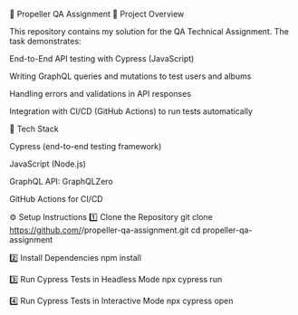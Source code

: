 📌 Propeller QA Assignment
📝 Project Overview

This repository contains my solution for the QA Technical Assignment.
The task demonstrates:

End-to-End API testing with Cypress (JavaScript)

Writing GraphQL queries and mutations to test users and albums

Handling errors and validations in API responses

Integration with CI/CD (GitHub Actions) to run tests automatically

🚀 Tech Stack

Cypress (end-to-end testing framework)

JavaScript (Node.js)

GraphQL API: GraphQLZero

GitHub Actions for CI/CD

⚙️ Setup Instructions
1️⃣ Clone the Repository
git clone https://github.com/<your-username>/propeller-qa-assignment.git
cd propeller-qa-assignment

2️⃣ Install Dependencies
npm install

3️⃣ Run Cypress Tests in Headless Mode
npx cypress run

4️⃣ Run Cypress Tests in Interactive Mode
npx cypress open
